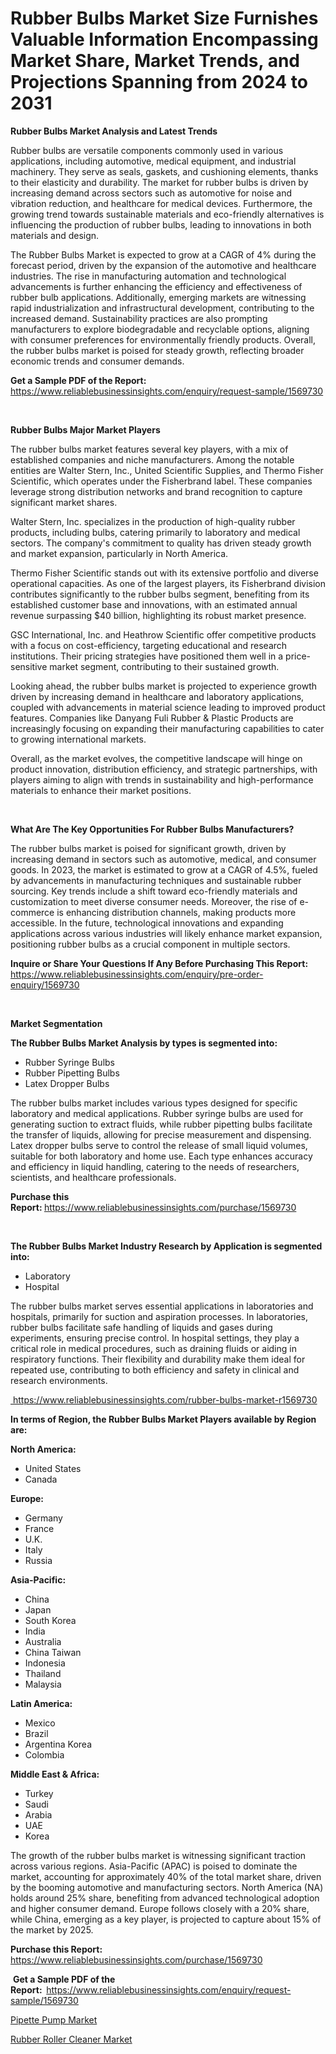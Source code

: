 <p><h1>Rubber Bulbs Market Size Furnishes Valuable Information Encompassing Market Share, Market Trends, and Projections Spanning from 2024 to 2031</h1></p><p><strong>Rubber Bulbs Market Analysis and Latest Trends</strong></p>
<p><p>Rubber bulbs are versatile components commonly used in various applications, including automotive, medical equipment, and industrial machinery. They serve as seals, gaskets, and cushioning elements, thanks to their elasticity and durability. The market for rubber bulbs is driven by increasing demand across sectors such as automotive for noise and vibration reduction, and healthcare for medical devices. Furthermore, the growing trend towards sustainable materials and eco-friendly alternatives is influencing the production of rubber bulbs, leading to innovations in both materials and design.</p><p>The Rubber Bulbs Market is expected to grow at a CAGR of 4% during the forecast period, driven by the expansion of the automotive and healthcare industries. The rise in manufacturing automation and technological advancements is further enhancing the efficiency and effectiveness of rubber bulb applications. Additionally, emerging markets are witnessing rapid industrialization and infrastructural development, contributing to the increased demand. Sustainability practices are also prompting manufacturers to explore biodegradable and recyclable options, aligning with consumer preferences for environmentally friendly products. Overall, the rubber bulbs market is poised for steady growth, reflecting broader economic trends and consumer demands.</p></p>
<p><strong>Get a Sample PDF of the Report:&nbsp;</strong> <a href="https://www.reliablebusinessinsights.com/enquiry/request-sample/1569730?utm_campaign=57&utm_medium=2&utm_source=Github&utm_content=ia&utm_term=29122024&utm_id=rubber-bulbs">https://www.reliablebusinessinsights.com/enquiry/request-sample/1569730</a></p>
<p>&nbsp;</p>
<p><strong>Rubber Bulbs Major Market Players</strong></p>
<p><p>The rubber bulbs market features several key players, with a mix of established companies and niche manufacturers. Among the notable entities are Walter Stern, Inc., United Scientific Supplies, and Thermo Fisher Scientific, which operates under the Fisherbrand label. These companies leverage strong distribution networks and brand recognition to capture significant market shares.</p><p>Walter Stern, Inc. specializes in the production of high-quality rubber products, including bulbs, catering primarily to laboratory and medical sectors. The company's commitment to quality has driven steady growth and market expansion, particularly in North America.</p><p>Thermo Fisher Scientific stands out with its extensive portfolio and diverse operational capacities. As one of the largest players, its Fisherbrand division contributes significantly to the rubber bulbs segment, benefiting from its established customer base and innovations, with an estimated annual revenue surpassing $40 billion, highlighting its robust market presence.</p><p>GSC International, Inc. and Heathrow Scientific offer competitive products with a focus on cost-efficiency, targeting educational and research institutions. Their pricing strategies have positioned them well in a price-sensitive market segment, contributing to their sustained growth.</p><p>Looking ahead, the rubber bulbs market is projected to experience growth driven by increasing demand in healthcare and laboratory applications, coupled with advancements in material science leading to improved product features. Companies like Danyang Fuli Rubber & Plastic Products are increasingly focusing on expanding their manufacturing capabilities to cater to growing international markets.</p><p>Overall, as the market evolves, the competitive landscape will hinge on product innovation, distribution efficiency, and strategic partnerships, with players aiming to align with trends in sustainability and high-performance materials to enhance their market positions.</p></p>
<p>&nbsp;</p>
<p><strong>What Are The Key Opportunities For Rubber Bulbs Manufacturers?</strong></p>
<p><p>The rubber bulbs market is poised for significant growth, driven by increasing demand in sectors such as automotive, medical, and consumer goods. In 2023, the market is estimated to grow at a CAGR of 4.5%, fueled by advancements in manufacturing techniques and sustainable rubber sourcing. Key trends include a shift toward eco-friendly materials and customization to meet diverse consumer needs. Moreover, the rise of e-commerce is enhancing distribution channels, making products more accessible. In the future, technological innovations and expanding applications across various industries will likely enhance market expansion, positioning rubber bulbs as a crucial component in multiple sectors.</p></p>
<p><strong>Inquire or Share Your Questions If Any Before Purchasing This Report:</strong> <a href="https://www.reliablebusinessinsights.com/enquiry/pre-order-enquiry/1569730?utm_campaign=57&utm_medium=2&utm_source=Github&utm_content=ia&utm_term=29122024&utm_id=rubber-bulbs">https://www.reliablebusinessinsights.com/enquiry/pre-order-enquiry/1569730</a></p>
<p>&nbsp;</p>
<p><strong>Market Segmentation</strong></p>
<p><strong>The Rubber Bulbs Market Analysis by types is segmented into:</strong></p>
<p><ul><li>Rubber Syringe Bulbs</li><li>Rubber Pipetting Bulbs</li><li>Latex Dropper Bulbs</li></ul></p>
<p><p>The rubber bulbs market includes various types designed for specific laboratory and medical applications. Rubber syringe bulbs are used for generating suction to extract fluids, while rubber pipetting bulbs facilitate the transfer of liquids, allowing for precise measurement and dispensing. Latex dropper bulbs serve to control the release of small liquid volumes, suitable for both laboratory and home use. Each type enhances accuracy and efficiency in liquid handling, catering to the needs of researchers, scientists, and healthcare professionals.</p></p>
<p><strong>Purchase this Report:&nbsp;</strong><a href="https://www.reliablebusinessinsights.com/purchase/1569730?utm_campaign=57&utm_medium=2&utm_source=Github&utm_content=ia&utm_term=29122024&utm_id=rubber-bulbs">https://www.reliablebusinessinsights.com/purchase/1569730</a></p>
<p>&nbsp;</p>
<p><strong>The Rubber Bulbs Market Industry Research by Application is segmented into:</strong></p>
<p><ul><li>Laboratory</li><li>Hospital</li></ul></p>
<p><p>The rubber bulbs market serves essential applications in laboratories and hospitals, primarily for suction and aspiration processes. In laboratories, rubber bulbs facilitate safe handling of liquids and gases during experiments, ensuring precise control. In hospital settings, they play a critical role in medical procedures, such as draining fluids or aiding in respiratory functions. Their flexibility and durability make them ideal for repeated use, contributing to both efficiency and safety in clinical and research environments.</p></p>
<p><a href="https://www.reliablebusinessinsights.com/rubber-bulbs-market-r1569730?utm_campaign=57&utm_medium=2&utm_source=Github&utm_content=ia&utm_term=29122024&utm_id=rubber-bulbs">&nbsp;https://www.reliablebusinessinsights.com/rubber-bulbs-market-r1569730</a></p>
<p><strong>In terms of Region, the Rubber Bulbs Market Players available by Region are:</strong></p>
<p>
    <p> <strong> North America: </strong>
        <ul>
            <li>United States</li>
            <li>Canada</li>
        </ul>
        </p> 
    <p> <strong> Europe: </strong>
        <ul>
            <li>Germany</li>
            <li>France</li>
            <li>U.K.</li>
            <li>Italy</li>
            <li>Russia</li>
        </ul>
        </p> 
    <p> <strong> Asia-Pacific: </strong>
        <ul>
            <li>China</li>
            <li>Japan</li>
            <li>South Korea</li>
            <li>India</li>
            <li>Australia</li>
            <li>China Taiwan</li>
            <li>Indonesia</li>
            <li>Thailand</li>
            <li>Malaysia</li>
        </ul>
        </p> 
    <p> <strong> Latin America: </strong>
        <ul>
            <li>Mexico</li>
            <li>Brazil</li>
            <li>Argentina Korea</li>
            <li>Colombia</li>
        </ul>
        </p> 
    <p> <strong> Middle East & Africa: </strong>
        <ul>
            <li>Turkey</li>
            <li>Saudi</li>
            <li>Arabia</li>
            <li>UAE</li>
            <li>Korea</li>
        </ul>
    </p>
    </p>
<p><p>The growth of the rubber bulbs market is witnessing significant traction across various regions. Asia-Pacific (APAC) is poised to dominate the market, accounting for approximately 40% of the total market share, driven by the booming automotive and manufacturing sectors. North America (NA) holds around 25% share, benefiting from advanced technological adoption and higher consumer demand. Europe follows closely with a 20% share, while China, emerging as a key player, is projected to capture about 15% of the market by 2025.</p></p>
<p><strong>Purchase this Report: </strong><a href="https://www.reliablebusinessinsights.com/purchase/1569730?utm_campaign=57&utm_medium=2&utm_source=Github&utm_content=ia&utm_term=29122024&utm_id=rubber-bulbs">https://www.reliablebusinessinsights.com/purchase/1569730</a></p>
<p>&nbsp;<strong>Get a Sample PDF of the Report:&nbsp;&nbsp;</strong><a href="https://www.reliablebusinessinsights.com/enquiry/request-sample/1569730?utm_campaign=57&utm_medium=2&utm_source=Github&utm_content=ia&utm_term=29122024&utm_id=rubber-bulbs">https://www.reliablebusinessinsights.com/enquiry/request-sample/1569730</a></p>
<p><strong></strong></p>
<p><p><a href="https://github.com/ccreola81/Market-Research-Report-List-1/blob/main/pipette-pump-market.md?utm_campaign=57&utm_medium=2&utm_source=Github&utm_content=ia&utm_term=29122024&utm_id=rubber-bulbs">Pipette Pump Market</a></p><p><a href="https://github.com/bolalfredia7777/Market-Research-Report-List-1/blob/main/rubber-roller-cleaner-market.md?utm_campaign=57&utm_medium=2&utm_source=Github&utm_content=ia&utm_term=29122024&utm_id=rubber-bulbs">Rubber Roller Cleaner Market</a></p></p>